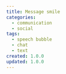 ```yaml
---
title: Message smile
categories:
  - communication
  - social
tags:
  - speech bubble
  - chat
  - text
created: 1.0.0
updated: 1.0.0
---
```

